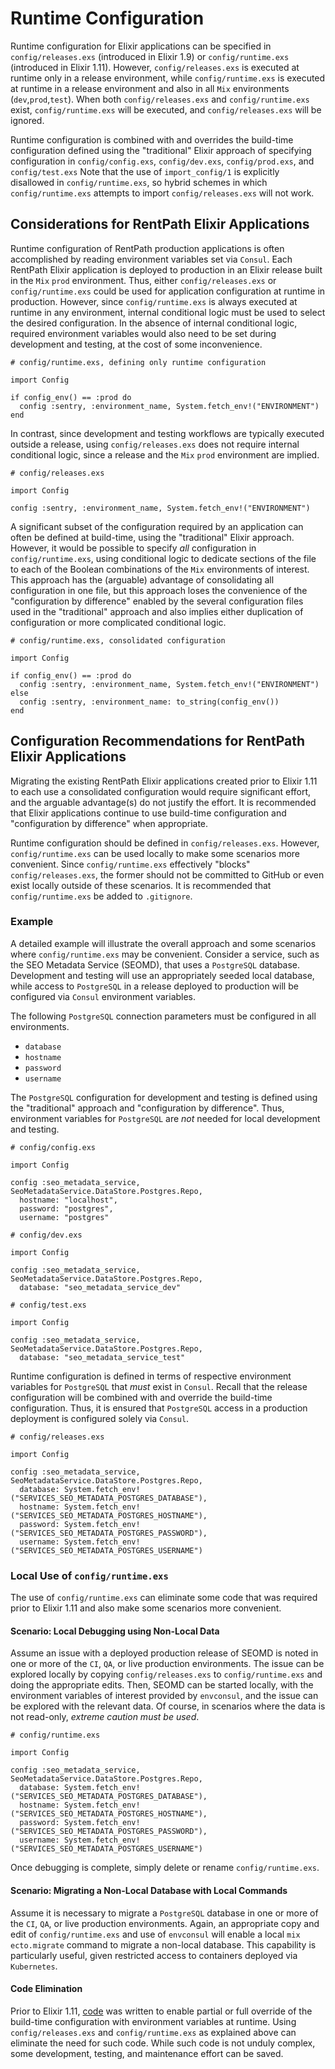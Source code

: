 # Runtime Configuration

Runtime configuration for Elixir applications can be specified in `config/releases.exs` (introduced in Elixir 1.9) or `config/runtime.exs` (introduced in Elixir 1.11). However, `config/releases.exs` is executed at runtime only in a release environment, while `config/runtime.exs` is executed at runtime in a release environment and also in all `Mix` environments (`dev`,`prod`,`test`). When both `config/releases.exs` and `config/runtime.exs` exist, `config/runtime.exs` will be executed, and `config/releases.exs` will be ignored.

Runtime configuration is combined with and overrides the build-time configuration defined using the "traditional" Elixir approach of specifying configuration in `config/config.exs`, `config/dev.exs`, `config/prod.exs`, and `config/test.exs` Note that the use of `import_config/1` is explicitly disallowed in `config/runtime.exs`, so hybrid schemes in which `config/runtime.exs` attempts to import `config/releases.exs` will not work.

## Considerations for RentPath Elixir Applications

Runtime configuration of RentPath production applications is often accomplished by reading environment variables set via `Consul`. Each RentPath Elixir application is deployed to production in an Elixir release built in the `Mix` `prod` environment. Thus, either `config/releases.exs` or `config/runtime.exs` could be used for application configuration at runtime in production. However, since `config/runtime.exs` is always executed at runtime in any environment, internal conditional logic must be used to select the desired configuration. In the absence of internal conditional logic, required environment variables would also need to be set during development and testing, at the cost of some inconvenience.

```
# config/runtime.exs, defining only runtime configuration

import Config

if config_env() == :prod do
  config :sentry, :environment_name, System.fetch_env!("ENVIRONMENT")
end
```

In contrast, since development and testing workflows are typically executed outside a release, using `config/releases.exs` does not require internal conditional logic, since a release and the `Mix` `prod` environment are implied.

```
# config/releases.exs

import Config

config :sentry, :environment_name, System.fetch_env!("ENVIRONMENT")
```

A significant subset of the configuration required by an application can often be defined at build-time, using the "traditional" Elixir approach. However, it would be possible to specify _all_ configuration in `config/runtime.exs`, using conditional logic to dedicate sections of the file to each of the Boolean combinations of the `Mix` environments of interest. This approach has the (arguable) advantage of consolidating all configuration in one file, but this approach loses the convenience of the "configuration by difference" enabled by the several configuration files used in the "traditional" approach and also implies either duplication of configuration or more complicated conditional logic.

```
# config/runtime.exs, consolidated configuration

import Config

if config_env() == :prod do
  config :sentry, :environment_name, System.fetch_env!("ENVIRONMENT")
else
  config :sentry, :environment_name: to_string(config_env())
end
```

## Configuration Recommendations for RentPath Elixir Applications

Migrating the existing RentPath Elixir applications created prior to Elixir 1.11 to each use a consolidated configuration would require significant effort, and the arguable advantage(s) do not justify the effort. It is recommended that Elixir applications continue to use build-time configuration and "configuration by difference" when appropriate.

Runtime configuration should be defined in `config/releases.exs`. However, `config/runtime.exs` can be used locally to make some scenarios more convenient. Since `config/runtime.exs` effectively "blocks" `config/releases.exs`, the former should not be committed to GitHub or even exist locally outside of these scenarios. It is recommended that `config/runtime.exs` be added to `.gitignore`.

### Example

A detailed example will illustrate the overall approach and some scenarios where `config/runtime.exs` may be convenient. Consider a service, such as the SEO Metadata Service (SEOMD), that uses a `PostgreSQL` database. Development and testing will use an appropriately seeded local database, while access to `PostgreSQL` in a release deployed to production will be configured via `Consul` environment variables.

The following `PostgreSQL` connection parameters must be configured in all environments.

  * `database`
  * `hostname`
  * `password`
  * `username`

The `PostgreSQL` configuration for development and testing is defined using the "traditional" approach and "configuration by difference". Thus, environment variables for `PostgreSQL` are _not_ needed for local development and testing.

```
# config/config.exs

import Config

config :seo_metadata_service, SeoMetadataService.DataStore.Postgres.Repo,
  hostname: "localhost",
  password: "postgres",
  username: "postgres"
```

```
# config/dev.exs

import Config

config :seo_metadata_service, SeoMetadataService.DataStore.Postgres.Repo,
  database: "seo_metadata_service_dev"
```

```
# config/test.exs

import Config

config :seo_metadata_service, SeoMetadataService.DataStore.Postgres.Repo,
  database: "seo_metadata_service_test"
```

Runtime configuration is defined in terms of respective environment variables for `PostgreSQL` that _must_ exist in `Consul`. Recall that the release configuration will be combined with and override the build-time configuration. Thus, it is ensured that `PostgreSQL` access in a production deployment is configured solely via `Consul`.

```
# config/releases.exs

import Config

config :seo_metadata_service, SeoMetadataService.DataStore.Postgres.Repo,
  database: System.fetch_env!("SERVICES_SEO_METADATA_POSTGRES_DATABASE"),
  hostname: System.fetch_env!("SERVICES_SEO_METADATA_POSTGRES_HOSTNAME"),
  password: System.fetch_env!("SERVICES_SEO_METADATA_POSTGRES_PASSWORD"),
  username: System.fetch_env!("SERVICES_SEO_METADATA_POSTGRES_USERNAME")
```

### Local Use of `config/runtime.exs`

The use of `config/runtime.exs` can eliminate some code that was required prior to Elixir 1.11 and also make some scenarios more convenient.

#### Scenario: Local Debugging using Non-Local Data

Assume an issue with a deployed production release of SEOMD is noted in one or more of the `CI`, `QA`, or live production environments. The issue can be explored locally by copying `config/releases.exs` to `config/runtime.exs` and doing the appropriate edits. Then, SEOMD can be started locally, with the environment variables of interest provided by `envconsul`, and the issue can be explored with the relevant data. Of course, in scenarios where the data is not read-only, *extreme caution must be used*.

```
# config/runtime.exs

import Config

config :seo_metadata_service, SeoMetadataService.DataStore.Postgres.Repo,
  database: System.fetch_env!("SERVICES_SEO_METADATA_POSTGRES_DATABASE"),
  hostname: System.fetch_env!("SERVICES_SEO_METADATA_POSTGRES_HOSTNAME"),
  password: System.fetch_env!("SERVICES_SEO_METADATA_POSTGRES_PASSWORD"),
  username: System.fetch_env!("SERVICES_SEO_METADATA_POSTGRES_USERNAME")
```

Once debugging is complete, simply delete or rename `config/runtime.exs`.

#### Scenario: Migrating a Non-Local Database with Local Commands

Assume it is necessary to migrate a `PostgreSQL` database in one or more of the `CI`, `QA`, or live production environments. Again, an appropriate copy and edit of `config/runtime.exs` and use of `envconsul` will enable a local `mix ecto.migrate` command to migrate a non-local database. This capability is particularly useful, given restricted access to containers deployed via `Kubernetes`.

#### Code Elimination

Prior to Elixir 1.11, [code](https://github.com/rentpath/seo_metadata_service/blob/20210120-141-1e5a6be/lib/seo_metadata_service/data_store/postgres/repo.ex#L4-L18) was written to enable partial or full override of the build-time configuration with environment variables at runtime. Using `config/releases.exs` and `config/runtime.exs` as explained above can eliminate the need for such code. While such code is not unduly complex, some development, testing, and maintenance effort can be saved.
